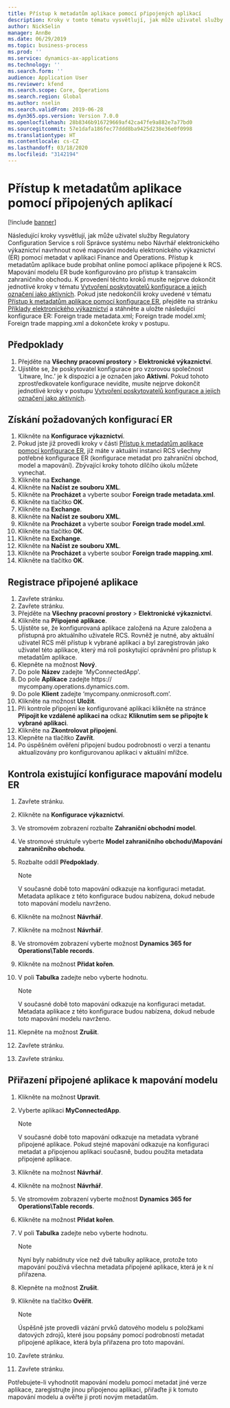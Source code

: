 ```yaml
---
title: Přístup k metadatům aplikace pomocí připojených aplikací
description: Kroky v tomto tématu vysvětlují, jak může uživatel služby Regulatory Configuration Service (RCS) navrhnout nové mapování modelu elektronického výkaznictví (ER) pomocí metadat v Finance and Operations.
author: NickSelin
manager: AnnBe
ms.date: 06/29/2019
ms.topic: business-process
ms.prod: ''
ms.service: dynamics-ax-applications
ms.technology: ''
ms.search.form: ''
audience: Application User
ms.reviewer: kfend
ms.search.scope: Core, Operations
ms.search.region: Global
ms.author: nselin
ms.search.validFrom: 2019-06-28
ms.dyn365.ops.version: Version 7.0.0
ms.openlocfilehash: 28b8346b916729669af42ca47fe9a882e7a77bd0
ms.sourcegitcommit: 57e1dafa186fec77ddd8ba9425d238e36e0f0998
ms.translationtype: HT
ms.contentlocale: cs-CZ
ms.lasthandoff: 03/18/2020
ms.locfileid: "3142194"
---
```

# <a name="access-application-metadata-by-using-connected-applications"></a>Přístup k metadatům aplikace pomocí připojených aplikací

[!include [banner](../../includes/banner.md)]

Následující kroky vysvětlují, jak může uživatel služby Regulatory Configuration Service s rolí Správce systému nebo Návrhář elektronického výkaznictví navrhnout nové mapování modelu elektronického výkaznictví (ER) pomocí metadat v aplikaci Finance and Operations. Přístup k metadatům aplikace bude probíhat online pomocí aplikace připojené k RCS. Mapování modelu ER bude konfigurováno pro přístup k transakcím zahraničního obchodu. K provedení těchto kroků musíte nejprve dokončit jednotlivé kroky v tématu [Vytvoření poskytovatelů konfigurace a jejich označení jako aktivních](er-configuration-provider-mark-it-active-2016-11.md). Pokud jste nedokončili kroky uvedené v tématu [Přístup k metadatům aplikace pomocí konfigurace ER](access-application-metadata-er-configuration.md), přejděte na stránku [Příklady elektronického výkaznictví](https://go.microsoft.com/fwlink/?linkid=862266) a stáhněte a uložte následující konfigurace ER: Foreign trade metadata.xml; Foreign trade model.xml; Foreign trade mapping.xml a dokončete kroky v postupu.

## <a name="prerequisites"></a>Předpoklady
1. Přejděte na **Všechny pracovní prostory** > **Elektronické výkaznictví**. 
2. Ujistěte se, že poskytovatel konfigurace pro vzorovou společnost ‘Litware, Inc.’ je k dispozici a je označen jako **Aktivní**. Pokud tohoto zprostředkovatele konfigurace nevidíte, musíte nejprve dokončit jednotlivé kroky v postupu [Vytvoření poskytovatelů konfigurace a jejich označení jako aktivních](er-configuration-provider-mark-it-active-2016-11.md). 

## <a name="get-required-er-configurations"></a>Získání požadovaných konfigurací ER
1. Klikněte na **Konfigurace výkaznictví**. 
2. Pokud jste již provedli kroky v části [Přístup k metadatům aplikace pomocí konfigurace ER](access-application-metadata-er-configuration.md), již máte v aktuální instanci RCS všechny potřebné konfigurace ER (konfigurace metadat pro zahraniční obchod, model a mapování). Zbývající kroky tohoto dílčího úkolu můžete vynechat. 
3. Klikněte na **Exchange**. 
4. Klikněte na **Načíst ze souboru XML**. 
5. Klikněte na **Procházet** a vyberte soubor **Foreign trade metadata.xml**. 
6. Klikněte na tlačítko **OK**. 
7. Klikněte na **Exchange**. 
8. Klikněte na **Načíst ze souboru XML**. 
9. Klikněte na **Procházet** a vyberte soubor **Foreign trade model.xml**. 
10. Klikněte na tlačítko **OK**. 
11. Klikněte na **Exchange**. 
12. Klikněte na **Načíst ze souboru XML**. 
13. Klikněte na **Procházet** a vyberte soubor **Foreign trade mapping.xml**. 
14. Klikněte na tlačítko **OK**. 

## <a name="register-a-connected-application"></a>Registrace připojené aplikace
1. Zavřete stránku. 
2. Zavřete stránku. 
3. Přejděte na **Všechny pracovní prostory** > **Elektronické výkaznictví**. 
4. Klikněte na **Připojené aplikace**. 
5. Ujistěte se, že konfigurovaná aplikace založená na Azure založena a přístupná pro aktuálního uživatele RCS. Rovněž je nutné, aby aktuální uživatel RCS měl přístup k vybrané aplikaci a byl zaregistrován jako uživatel této aplikace, který má roli poskytující oprávnění pro přístup k metadatům aplikace. 
6. Klepněte na možnost **Nový**. 
7. Do pole **Název** zadejte 'MyConnectedApp'. 
8. Do pole **Aplikace** zadejte https:// mycompany.operations.dynamics.com. 
9. Do pole **Klient** zadejte ‘mycompany.onmicrosoft.com’. 
10. Klikněte na možnost **Uložit**. 
11. Při kontrole připojení ke konfigurované aplikaci klikněte na stránce **Připojit ke vzdálené aplikaci na** odkaz **Kliknutím sem se připojte k vybrané aplikaci**. 
12. Klikněte na **Zkontrolovat připojení**. 
13. Klepněte na tlačítko **Zavřít**. 
14. Po úspěšném ověření připojení budou podrobnosti o verzi a tenantu aktualizovány pro konfigurovanou aplikaci v aktuální mřížce. 

## <a name="review-existing-model-mapping-configuration"></a>Kontrola existující konfigurace mapování modelu ER
1. Zavřete stránku. 
2. Klikněte na **Konfigurace výkaznictví**. 
3. Ve stromovém zobrazení rozbalte **Zahraniční obchodní model**. 
4. Ve stromové struktuře vyberte **Model zahraničního obchodu\Mapování zahraničního obchodu**. 
5. Rozbalte oddíl **Předpoklady**. 

    > [!NOTE]
    > V současné době toto mapování odkazuje na konfiguraci metadat. Metadata aplikace z této konfigurace budou nabízena, dokud nebude toto mapování modelu navrženo. 

6. Klikněte na možnost **Návrhář**. 
7. Klikněte na možnost **Návrhář**. 
8. Ve stromovém zobrazení vyberte možnost **Dynamics 365 for Operations\Table records**. 
9. Klikněte na možnost **Přidat kořen**. 
10. V poli **Tabulka** zadejte nebo vyberte hodnotu. 

    > [!NOTE]
    > V současné době toto mapování odkazuje na konfiguraci metadat. Metadata aplikace z této konfigurace budou nabízena, dokud nebude toto mapování modelu navrženo. 

11. Klepněte na možnost **Zrušit**. 
12. Zavřete stránku. 
13. Zavřete stránku. 

## <a name="assign-connected-application-to-model-mapping"></a>Přiřazení připojené aplikace k mapování modelu 
1. Klikněte na možnost **Upravit**. 
2. Vyberte aplikaci **MyConnectedApp**. 

    > [!NOTE]
    > V současné době toto mapování odkazuje na metadata vybrané připojené aplikace. Pokud stejné mapování odkazuje na konfiguraci metadat a připojenou aplikaci současně, budou použita metadata připojené aplikace. 

3. Klikněte na možnost **Návrhář**. 
4. Klikněte na možnost **Návrhář**. 
5. Ve stromovém zobrazení vyberte možnost **Dynamics 365 for Operations\Table records**. 
6. Klikněte na možnost **Přidat kořen**. 
7. V poli **Tabulka** zadejte nebo vyberte hodnotu. 

    > [!NOTE]
    > Nyní byly nabídnuty více než dvě tabulky aplikace, protože toto mapování používá všechna metadata připojené aplikace, která je k ní přiřazena. 

8. Klepněte na možnost **Zrušit**. 
9. Klikněte na tlačítko **Ověřit**. 

    > [!NOTE]
    > Úspěšně jste provedli vázání prvků datového modelu s položkami datových zdrojů, které jsou popsány pomocí podrobností metadat připojené aplikace, která byla přiřazena pro toto mapování. 

10. Zavřete stránku. 
11. Zavřete stránku. 

Potřebujete-li vyhodnotit mapování modelu pomocí metadat jiné verze aplikace, zaregistrujte jinou připojenou aplikaci, přiřaďte ji k tomuto mapování modelu a ověřte ji proti novým metadatům.

